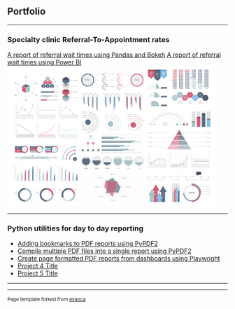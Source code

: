 ## Portfolio

---

### Specialty clinic Referral-To-Appointment rates 

[A report of referral wait times using Pandas and Bokeh](/sample_page)
[A report of referral wait times using Power BI](/pdf/sample_presentation.pdf)
<img src="images/dummy_thumbnail.jpg?raw=true"/>

---

### Python utilities for day to day reporting

- [Adding bookmarks to PDF reports using PyPDF2](http://example.com/)
- [Compile multiple PDF files into a single report using PyPDF2](http://example.com/)
- [Create page formatted PDF reports from dashboards using Playwright](http://example.com/)
- [Project 4 Title](http://example.com/)
- [Project 5 Title](http://example.com/)

---




---
<p style="font-size:11px">Page template forked from <a href="https://github.com/evanca/quick-portfolio">evanca</a></p>
<!-- Remove above link if you don't want to attibute -->
